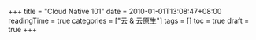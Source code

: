 +++
title = "Cloud Native 101"
date = 2010-01-01T13:08:47+08:00
readingTime = true
categories = ["云 & 云原生"]
tags = []
toc = true
draft = true
+++
